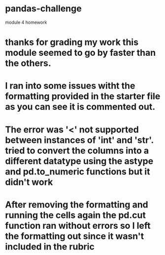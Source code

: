 # pandas-challenge
module 4 homework
# thanks for grading my work this module seemed to go by faster than the others. 
# I ran into some issues witht the formatting provided in the starter file as you can see it is commented out. 
# The error was '<' not supported between instances of 'int' and 'str'. tried to convert the columns into a different datatype using the astype and pd.to_numeric functions but it didn't work
# After removing the formatting and running the cells again the pd.cut function ran without errors so I left the formatting out since it wasn't included in the rubric